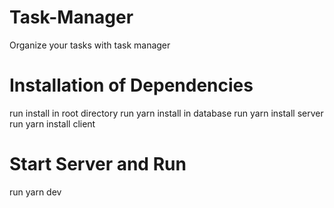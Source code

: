 # Task-Manager
Organize your tasks with task manager
# Installation of Dependencies
run install in root directory
run yarn install in database
run yarn install server
run yarn install client
# Start Server and Run
run yarn dev
